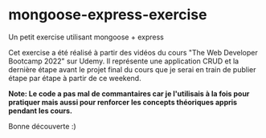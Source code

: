 # mongoose-express-exercise

Un petit exercise utilisant mongoose + express

Cet exercise a été réalisé à partir des vidéos du cours "The Web Developer Bootcamp 2022" sur Udemy. Il représente une application CRUD et la dernière étape avant le projet final du cours que je serai en train de publier étape par étape à partir de ce weekend.

<b>Note: Le code a pas mal de commantaires car je l'utilisais à la fois pour pratiquer mais aussi pour renforcer les concepts théoriques appris pendant les cours.</b>   

Bonne découverte :)
